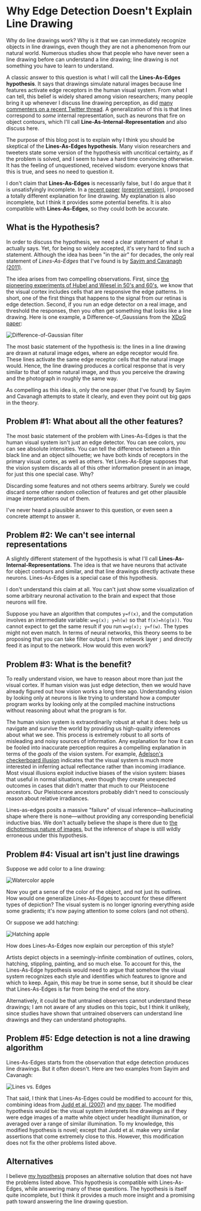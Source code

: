 # Why Edge Detection Doesn't Explain Line Drawing


Why do line drawings work? Why is it that we can immediately recognize objects in line drawings, even though they are not a phenomenon from our natural world. Numerous studies show that people who have never seen a line drawing before can understand a line drawing; line drawing is not something you have to learn to understand.  

A classic answer to this question is what I will call the **Lines-As-Edges hypothesis**. It says that drawings simulate natural images because line features activate edge receptors in the human visual system. From what I can tell, this belief is widely shared among vision researchers; many people bring it up whenever I discuss line drawing perception, as did [many commenters on a recent Twitter thread](https://twitter.com/hardmaru/status/1250979159779635200?s=20).  A generalization of this is that lines correspond to _some_ internal representation, such as neurons that fire on object contours, which I'll call **Line-As-Internal-Representation** and also discuss here.

The purpose of this blog post is to explain why I think you should be skeptical of the **Lines-As-Edges hypothesis**. Many vision researchers and tweeters state some version of the hypothesis with uncritical certainty, as if the problem is solved, and I seem to have a hard time convincing otherwise.  It has the feeling of unquestioned, received wisdom: everyone knows that this is true, and sees no need to question it.

I don't claim that **Lines-As-Edges** is necessarily false, but I do argue that it is unsatisfyingly incomplete. In a [recent paper](https://journals.sagepub.com/doi/abs/10.1177/0301006620908207?journalCode=peca) [(preprint version)](https://arxiv.org/abs/2002.06260), I proposed a totally different explanation for line drawing. My explanation is also incomplete, but I think it provides some potential benefits. It is also compatible with **Lines-As-Edges**, so they could both be accurate.


What is the Hypothesis?
------------

In order to discuss the hypothesis, we need a clear statement of what it actually says. Yet, for being so widely accepted, it's very hard to find such a statement.  Although the idea has been "in the air" for decades, the only real statement of *Lines-As-Edges* that I've found is by [Sayim and Cavanagh (2011)](https://www.frontiersin.org/articles/10.3389/fnhum.2011.00118/full).

The idea arises from two compelling observations. First, since [the pioneering experiments of Hubel and Wiesel in 50's and 60's](https://www.youtube.com/watch?v=IOHayh06LJ4), we know that the visual cortex includes cells that are responsive the edge patterns. In short, one of the first things that happens to the signal from our retinas is edge detection.  Second, if you run an edge detector on a real image, and threshold the responses, then you often get something that looks like a line drawing. Here is one example, a Difference-of_Gaussians from the [XDoG paper](https://www.kyprianidis.com/p/cag2012/):

![Difference-of-Gaussian filter](../../../images/DoG.jpg)

The most basic statement of the hypothesis is: the lines in a line drawing are drawn at natural image edges, where an edge receptor would fire. These lines activate the same edge receptor cells that the natural image would. Hence, the line drawing produces a cortical response that is very similar to that of some natural image, and thus you perceive the drawing and the photograph in roughly the same way.

As compelling as this idea is, only the one paper (that I've found) by Sayim and Cavanagh attempts to state it clearly, and even they point out big gaps in the theory. 


Problem #1: What about all the other features?
------------

The most basic statement of the problem with Lines-As-Edges is that the human visual system isn't just an edge detector. You can see colors, you can see absolute intensities. You can tell the difference between a thin black line and an object silhouette; we have both kinds of receptors in the primary visual cortex, as well as others.  Yet Lines-As-Edge supposes that the vision system discards all of this other information present in an image, for just this one special case. Why?

Discarding some features and not others seems arbitrary. Surely we could discard some other random collection of features and get other plausible image interpretations out of them. 

I've never heard a plausible answer to this question, or even seen a concrete attempt to answer it.  



Problem #2: We can't see internal representations
------------

A slightly different statement of the hypothesis is what I'll call **Lines-As-Internal-Representations**.  The idea is that we have neurons that activate for object contours and similar, and that line drawings directly activate these neurons.  Lines-As-Edges is a special case of this hypothesis.

I don't understand this claim at all. You can't just show some visualization of some arbitrary neuronal activation to the brain and expect that those neurons will fire.

Suppose you have an algorithm that computes `y=f(x)`, and the computation involves an intermediate variable: `w=g(x); y=h(w)` so that `f(x)=h(g(x))`. You cannot expect to get the same result if you run `w=g(x); y=f(w)`. The types might not even match.  In terms of neural networks, this theory seems to be proposing that you can take filter output `i` from network layer `j` and directly feed it as input to the network. How would this even work?


Problem #3: What is the benefit?
------------

To really understand vision, we have to reason about more than just the visual cortex. If human vision was just edge detection, then we would have already figured out how vision works a long time ago.  Understanding vision by looking only at neurons is like trying to understand how a computer program works by looking only at the compiled machine instructions without reasoning about what the program is for.

The human vision system is extraordinarily robust at what it does: help us navigate and survive the world by providing us high-quality inferences about what we see. This process is extremely robust to all sorts of misleading and noisy sources of information.  Any explanation for how it can be fooled into inaccurate perception requires a compelling explanation in terms of the _goals_ of the vision system. For example, [Adelson's checkerboard illusion](https://en.wikipedia.org/wiki/Checker_shadow_illusion) indicates that the visual system is much more interested in inferring actual reflectance rather than incoming irradiance.  Most visual illusions exploit inductive biases of the vision system: biases that useful in normal situations, even though they create unexpected outcomes in cases that didn't matter that much to our Pleistocene ancestors. Our Pleistocene ancestors probably didn't need to consciously reason about relative irradiances.

Lines-as-edges posits a massive "failure" of visual inference—hallucinating shape where there is none—without providing any corresponding beneficial inductive bias.  We don't actually believe the shape is there due to [the dichotomous nature of images](https://www.frontiersin.org/articles/10.3389/fnhum.2015.00295/full), but the inference of shape is still wildly erroneous under this hypothesis.





Problem #4: Visual art isn't just line drawings
-------------

Suppose we add color to a line drawing:

![Watercolor apple](../../../images/apple-watercolor2.jpg)

Now you get a sense of the color of the object, and not just its outlines.  How would one generalize Lines-As-Edges to account for these different types of depiction? The visual system is no longer ignoring everything aside some gradients; it's now paying attention to some colors (and not others).  

Or suppose we add hatching:

![Hatching apple](../../../images/apple-sketchy2.jpg)

How does Lines-As-Edges now explain our perception of this style?

Artists depict objects in a seemingly-infinite combination of outlines, colors, hatching, stippling, painting, and so much else. To account for this, the Lines-As-Edge hypothesis would need to argue that somehow the visual system recognizes each style and identifies which features to ignore and which to keep.  Again, this may be true in some sense, but it should be clear that Lines-As-Edges is far from being the end of the story.

Alternatively, it could be that untrained observers cannot understand these drawings; I am not aware of any studies on this topic, but I think it unlikely, since studies have shown that untrained observers can understand line drawings and they can understand photographs.


Problem #5: Edge detection is not a line drawing algorithm
------------

Lines-As-Edges starts from the observation that edge detection produces line drawings. But it often doesn't.  Here are two examples from Sayim and Cavanagh:

![Lines vs. Edges](../../../images/sayim.jpg)

That said, I think that Lines-As-Edges could be modified to account for this, combining ideas from [Judd et al. (2007)](http://people.csail.mit.edu/tjudd/apparentridges.html) and [my paper](https://journals.sagepub.com/doi/abs/10.1177/0301006620908207?journalCode=peca).  The modified hypothesis would be: the visual system interprets line drawings as if they were edge images of a matte white object under headlight illumination, or averaged over a range of similar illumination. To my knowledge, this modified hypothesis is novel; except that Judd et al. make very similar assertions that come extremely close to this. However, this modification does not fix the other problems listed above.



Alternatives
------------

I believe [my hypothesis](https://journals.sagepub.com/doi/abs/10.1177/0301006620908207?journalCode=peca) proposes an alternative solution that does not have the problems listed above.  This hypothesis is compatible with Lines-As-Edges, while answering many of these questions.  The hypothesis is itself quite incomplete, but I think it provides a much more insight and a promising path toward answering the line drawing question.